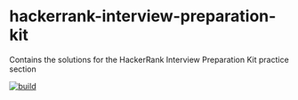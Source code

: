 # hackerrank-interview-preparation-kit
Contains the solutions for the HackerRank Interview Preparation Kit practice section

[![build](https://github.com/kipstakkr/hackerrank-interview-preparation-kit/workflows/build/badge.svg)](https://github.com/kipstakkr/hackerrank-interview-preparation-kit/actions?query=workflow%3Abuild) 
